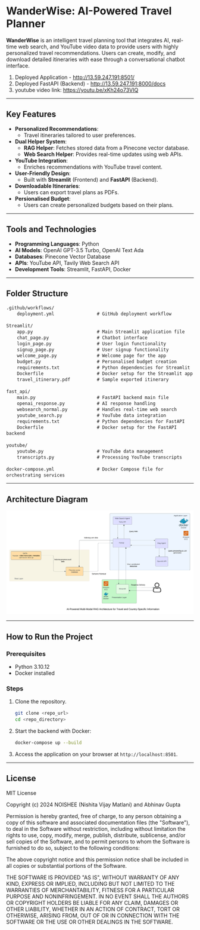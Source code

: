 # WanderWise: AI-Powered Travel Planner

**WanderWise** is an intelligent travel planning tool that integrates AI, real-time web search, and YouTube video data to provide users with highly personalized travel recommendations. Users can create, modify, and download detailed itineraries with ease through a conversational chatbot interface.

1. Deployed Application - http://13.59.247.191:8501/
2. Deployed FastAPI (Backend) - http://13.59.247.191:8000/docs
3. youtube video link: https://youtu.be/xKh24o73VIQ

---

## Key Features

- **Personalized Recommendations**:
  - Travel itineraries tailored to user preferences.
- **Dual Helper System**:
  - **RAG Helper**: Fetches stored data from a Pinecone vector database.
  - **Web Search Helper**: Provides real-time updates using web APIs.
- **YouTube Integration**:
  - Enriches recommendations with YouTube travel content.
- **User-Friendly Design**:
  - Built with **Streamlit** (Frontend) and **FastAPI** (Backend).
- **Downloadable Itineraries**:
  - Users can export travel plans as PDFs.
- **Persionalised Budget**:
  - Users can create personalized budgets based on their plans.
---

## Tools and Technologies

- **Programming Languages**: Python
- **AI Models**: OpenAI GPT-3.5 Turbo, OpenAI Text Ada
- **Databases**: Pinecone Vector Database
- **APIs**: YouTube API, Tavily Web Search API
- **Development Tools**: Streamlit, FastAPI, Docker

---

## Folder Structure

```
.github/workflows/
    deployment.yml                # GitHub deployment workflow

Streamlit/
    app.py                        # Main Streamlit application file
    chat_page.py                  # Chatbot interface
    login_page.py                 # User login functionality
    signup_page.py                # User signup functionality
    welcome_page.py               # Welcome page for the app
    budget.py                     # Personalised budget creation
    requirements.txt              # Python dependencies for Streamlit
    Dockerfile                    # Docker setup for the Streamlit app
    travel_itinerary.pdf          # Sample exported itinerary

fast_api/
    main.py                       # FastAPI backend main file
    openai_response.py            # AI response handling
    websearch_normal.py           # Handles real-time web search
    youtube_search.py             # YouTube data integration
    requirements.txt              # Python dependencies for FastAPI
    Dockerfile                    # Docker setup for the FastAPI backend

youtube/
    youtube.py                    # YouTube data management
    transcripts.py                # Processing YouTube transcripts

docker-compose.yml                # Docker Compose file for orchestrating services
```

---

## Architecture Diagram
![Airflow ETL and Data Flow Architecture](./images_ai/archdiag.png)


---

## How to Run the Project

### Prerequisites
- Python 3.10.12
- Docker installed

### Steps
1. Clone the repository.
   ```bash
   git clone <repo_url>
   cd <repo_directory>
   ```

2. Start the backend with Docker:
   ```bash
   docker-compose up --build
   ```

3. Access the application on your browser at `http://localhost:8501`.

---

## License
MIT License

Copyright (c) 2024 NOISHEE (Nishita Vijay Matlani) and Abhinav Gupta

Permission is hereby granted, free of charge, to any person obtaining a copy
of this software and associated documentation files (the "Software"), to deal
in the Software without restriction, including without limitation the rights
to use, copy, modify, merge, publish, distribute, sublicense, and/or sell
copies of the Software, and to permit persons to whom the Software is
furnished to do so, subject to the following conditions:

The above copyright notice and this permission notice shall be included in all
copies or substantial portions of the Software.

THE SOFTWARE IS PROVIDED "AS IS", WITHOUT WARRANTY OF ANY KIND, EXPRESS OR
IMPLIED, INCLUDING BUT NOT LIMITED TO THE WARRANTIES OF MERCHANTABILITY,
FITNESS FOR A PARTICULAR PURPOSE AND NONINFRINGEMENT. IN NO EVENT SHALL THE
AUTHORS OR COPYRIGHT HOLDERS BE LIABLE FOR ANY CLAIM, DAMAGES OR OTHER
LIABILITY, WHETHER IN AN ACTION OF CONTRACT, TORT OR OTHERWISE, ARISING FROM,
OUT OF OR IN CONNECTION WITH THE SOFTWARE OR THE USE OR OTHER DEALINGS IN THE
SOFTWARE.
